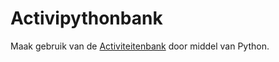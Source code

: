 # Activipythonbank
Maak gebruik van de [Activiteitenbank](activiteitenbank.scouting.nl) door middel van Python.

